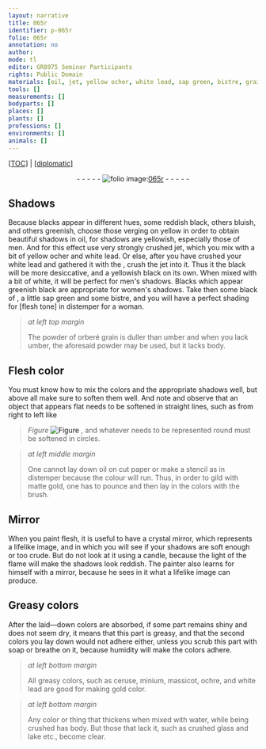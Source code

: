 ```yaml
---
layout: narrative
title: 065r
identifier: p-065r
folio: 065r
annotation: no
author:
mode: tl
editor: GR8975 Seminar Participants
rights: Public Domain
materials: [oil, jet, yellow ocher, white lead, sap green, bistre, grain, umber, paper, gild, gold, crystal, soap, ceruse, minium, massicot, ochre, water, glass, lake]
tools: []
measurements: []
bodyparts: []
places: []
plants: []
professions: []
environments: []
animals: []
---
```


<p><a href="{{ site.baseurl }}/translation/">[TOC]</a> | <a href="{{ site.baseurl }}/_texts/p-065r_tc.md/">[diplomatic]</a></p><div class="folio" align="center">- - - - - <a href="http://gallica.bnf.fr/ark:/12148/btv1b10500001g/f135.image" target="_blank"><img src="https://cu-mkp.github.io/2017-workshop-edition/assets/photo-icon.png" alt="folio image: " style="display:inline-block; margin-bottom:-3px;"/>065r</a> - - - - - </div>  
  

## Shadows

 
 Because blacks appear in different hues, some reddish black, others bluish, and others greenish, choose those verging on yellow in order to obtain beautiful shadows in <span class="m">oil</span>, for shadows are yellowish, especially those of men. And for this effect use very strongly crushed <span class="m">jet</span>, which you mix with a bit of <span class="m">yellow ocher</span> and <span class="m">white lead</span>. Or else, after you have crushed your <span class="m">white lead</span> and gathered it with the , crush the <span class="m">jet</span> into it. Thus it <span class="sup">the black</span> will be more desiccative, and a yellowish black on its own. When mixed with a bit of white, it will be perfect for men's shadows. Blacks which appear greenish black are appropriate for women's shadows. Take then some black of , a little <span class="m">sap green</span> and some <span class="m">bistre</span>, and you will have a perfect shading for [flesh tone] in distemper for a woman.
 
> *at left top margin*
> 
> 
>   The powder of orberé <span class="m">grain</span> is duller than <span class="m">umber</span> and when you lack <span class="m">umber</span>, the aforesaid powder may be used, but it lacks body.
 
 
  

## Flesh color

 
You must know how to mix the colors and the appropriate shadows well, but above all make sure to soften them well. And note and observe that an object that appears flat needs to be softened in straight lines, such as from right to left like 
> *Figure*
> <a href="https://drive.google.com/open?id=0B9-oNrvWdlO5eUhrRmdpaWNCZlk" target="_blank"><img src="https://cu-mkp.github.io/GR8975-edition/assets/photo-icon.png" alt="Figure" style="display:inline-block; margin-bottom:-3px;"/></a>
 , and whatever needs to be represented round must be softened in circles.
 
> *at left middle margin*
> 
> 
>   One cannot lay down <span class="m">oil</span> on cut <span class="m">paper</span> or make a stencil as in distemper because the colour will run. Thus, in order to <span class="m">gild</span> with matte <span class="m">gold</span>, one has to pounce and then lay in the colors with the brush.
 
 
  

## Mirror

 
When you paint flesh, it is useful to have a <span class="m">crystal</span> mirror, which represents a lifelike image, and in which you will see if your shadows are soft enough or too crude. But do not look at it using a candle, because the light of the flame will make the shadows look reddish. The painter also learns for himself with a mirror, because he sees in it what a lifelike image can produce.
 
 
  

## Greasy colors

 
After the laid—down colors are absorbed, if some part remains shiny and does not seem dry, it means that this part is greasy, and that the second colors you lay down would not adhere either, unless you scrub this part with <span class="m">soap</span> or breathe on it, because humidity will make the colors adhere.
 
> *at left bottom margin*
> 
> 
>   All greasy colors, such as <span class="m">ceruse</span>, <span class="m">minium</span>, <span class="m">massicot</span>, <span class="m">ochre</span>, and <span class="m">white lead</span> are good for making <span class="m">gold</span> color.
 
> *at left bottom margin*
> 
> 
>   Any color or thing that thickens when mixed with <span class="m">water</span>, while being crushed has body. But those that lack it, such as crushed <span class="m">glass</span> and <span class="m">lake</span> etc., become clear.
 
